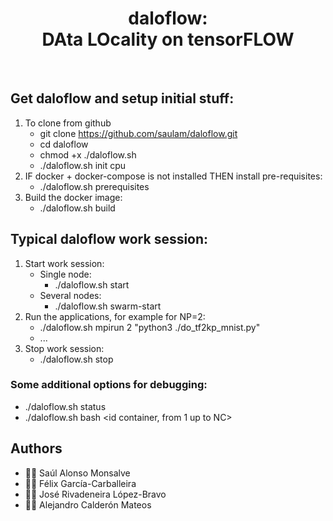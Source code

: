<html>
 <h1 align="center">daloflow: <br>DAta LOcality on tensorFLOW</h1>
 <br>
</html>

## Get daloflow and setup initial stuff:
1. To clone from github
   * git clone https://github.com/saulam/daloflow.git
   * cd daloflow
   * chmod +x ./daloflow.sh
   * ./daloflow.sh init cpu
2. IF docker + docker-compose is not installed THEN install pre-requisites:
   * ./daloflow.sh prerequisites
3. Build the docker image:
   * ./daloflow.sh build
  
## Typical daloflow work session:
1. Start work session:
   * Single node:
     * ./daloflow.sh start <number of containers>
   * Several nodes:
     * ./daloflow.sh swarm-start <number of containers>
2. Run the applications, for example for NP=2:
   * ./daloflow.sh mpirun 2 "python3 ./do_tf2kp_mnist.py"
   * ...
3. Stop work session:
   * ./daloflow.sh stop

### Some additional options for debugging:
* ./daloflow.sh status
* ./daloflow.sh bash <id container, from 1 up to NC>


## Authors
* :technologist: Saúl Alonso Monsalve
* :technologist: Félix García-Carballeira
* :technologist: José Rivadeneira López-Bravo 
* :technologist: Alejandro Calderón Mateos
